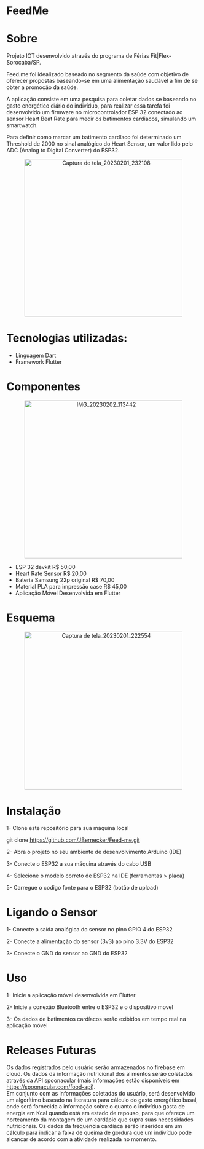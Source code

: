 # FeedMe

# Sobre
Projeto IOT desenvolvido através do programa de Férias Fit|Flex-Sorocaba/SP.

  Feed.me foi idealizado baseado no segmento da saúde com objetivo de oferecer propostas baseando-se em uma alimentação saudável a fim de se obter a promoção da saúde.
  
   A aplicação consiste em uma pesquisa para coletar dados se baseando no gasto energético diário do indivíduo, para realizar essa tarefa foi desenvolvido um firmware no microcontrolador ESP 32 conectado ao sensor Heart Beat Rate para medir os batimentos cardiacos, simulando um smartwatch.
 
Para definir como marcar um batimento cardíaco foi determinado um Threshold de 2000 no sinal analógico do Heart Sensor, um valor lido pelo ADC (Analog to Digital Converter) do ESP32.

<div align="center">
  <img width="411" alt="Captura de tela_20230201_232108"src="https://user-images.githubusercontent.com/91417907/216215501-b8d7f571-6a95-4f4f-9597-af0636a58381.png">
</div>
  
# Tecnologias utilizadas:
- Linguagem Dart
- Framework Flutter

# Componentes
<div align="center">
  <img width= "411" alt="IMG_20230202_113442" src="https://user-images.githubusercontent.com/91417907/216375722-daf4b0b0-6d82-41f4-a413-68a425de41b7.jpg">
</div>

- ESP 32 devkit R$ 50,00 
- Heart Rate Sensor R$ 20,00 
- Bateria Samsung 22p original R$ 70,00
- Material PLA para impressão case R$ 45,00
- Aplicação Móvel Desenvolvida em Flutter
  
# Esquema
<div align="center">
<img width="411" alt="Captura de tela_20230201_222554"src="https://user-images.githubusercontent.com/91417907/216208895-8c39cc12-d579-448d-a724-24969dc23fe7.png">
</div>
 
# Instalação
1- Clone este repositório para sua máquina local

git clone https://github.com/JBernecker/Feed-me.git

2- Abra o projeto no seu ambiente de desenvolvimento Arduino (IDE)

3- Conecte o ESP32 a sua máquina através do cabo USB

4- Selecione o modelo correto de ESP32 na IDE (ferramentas > placa)

5- Carregue o codigo fonte para o ESP32 (botão de upload)

# Ligando o Sensor

1- Conecte a saída analógica do sensor no pino GPIO 4 do ESP32

2- Conecte a alimentação do sensor (3v3) ao pino 3.3V do ESP32

3- Conecte o GND do sensor ao GND do ESP32

# Uso

1- Inicie a aplicação móvel desenvolvida em Flutter

2- Inicie a conexão Bluetooth entre o ESP32 e o dispositivo movel

3- Os dados de batimentos cardíacos serão exibidos em tempo real na aplicação móvel

# Releases Futuras
Os dados registrados pelo usuário serão armazenados no firebase em cloud.
Os dados da informação nutricional dos alimentos serão coletados através da API spoonacular (mais informações estão disponíveis em https://spoonacular.com/food-api).  
Em conjunto com as informações coletadas do usuário, será desenvolvido um algorítimo baseado na literatura para cálculo do gasto energético basal, onde será fornecida a informação sobre o quanto o indivíduo gasta de energia em Kcal quando está em estado de repouso, para que ofereça um norteamento da montagem de um cardápio que supra suas necessidades nutricionais.
Os dados da frequencia cardíaca serão inseridos em um cálculo para indicar a faixa de queima de gordura que um indivíduo pode alcançar de acordo com a atividade realizada no momento.
